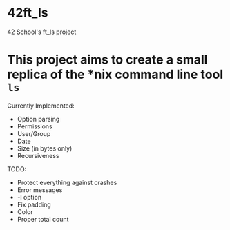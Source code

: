 # 42ft_ls
42 School's ft_ls project

# This project aims to create a small replica of the \*nix command line tool `ls`

Currently Implemented:

- Option parsing
- Permissions
- User/Group
- Date
- Size (in bytes only)
- Recursiveness

TODO:

- Protect everything against crashes
- Error messages
- -l option
- Fix padding
- Color
- Proper total count
